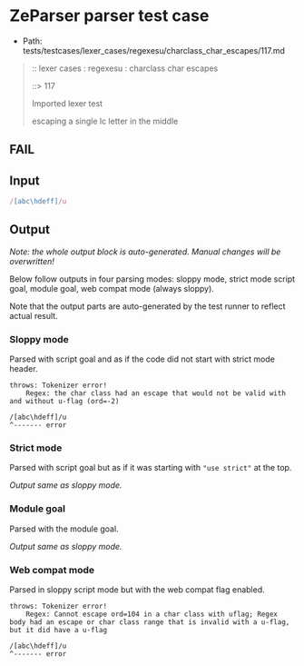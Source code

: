 # ZeParser parser test case

- Path: tests/testcases/lexer_cases/regexesu/charclass_char_escapes/117.md

> :: lexer cases : regexesu : charclass char escapes
>
> ::> 117
>
> Imported lexer test
>
> escaping a single lc letter in the middle

## FAIL

## Input

`````js
/[abc\hdeff]/u
`````

## Output

_Note: the whole output block is auto-generated. Manual changes will be overwritten!_

Below follow outputs in four parsing modes: sloppy mode, strict mode script goal, module goal, web compat mode (always sloppy).

Note that the output parts are auto-generated by the test runner to reflect actual result.

### Sloppy mode

Parsed with script goal and as if the code did not start with strict mode header.

`````
throws: Tokenizer error!
    Regex: the char class had an escape that would not be valid with and without u-flag (ord=-2)

/[abc\hdeff]/u
^------- error
`````

### Strict mode

Parsed with script goal but as if it was starting with `"use strict"` at the top.

_Output same as sloppy mode._

### Module goal

Parsed with the module goal.

_Output same as sloppy mode._

### Web compat mode

Parsed in sloppy script mode but with the web compat flag enabled.

`````
throws: Tokenizer error!
    Regex: Cannot escape ord=104 in a char class with uflag; Regex body had an escape or char class range that is invalid with a u-flag, but it did have a u-flag

/[abc\hdeff]/u
^------- error
`````

